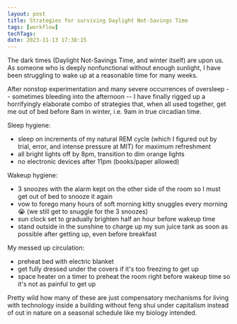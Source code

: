 ```yaml
---
layout: post
title: Strategies for surviving Daylight Not-Savings Time
tags: [workflow]
techTags: 
date: 2023-11-13 17:38:15
---
```


The dark times (Daylight Not-Savings Time, and winter itself) are upon us. 
As someone who is deeply nonfunctional without enough sunlight, I have been 
struggling to wake up at a reasonable time for many weeks.

After nonstop experimentation and many severe occurrences of oversleep -- 
sometimes bleeding into the afternoon -- I have finally rigged up a 
horrifyingly elaborate combo of strategies that, when all used together, get 
me out of bed before 8am in winter, i.e. 9am in true circadian time.

Sleep hygiene:
- sleep on increments of my natural REM cycle (which I figured out by trial, error, and intense pressure at MIT) for maximum refreshment
- all bright lights off by 8pm, transition to dim orange lights
- no electronic devices after 11pm (books/paper allowed)

Wakeup hygiene:
- 3 snoozes with the alarm kept on the other side of the room so I must get out of bed to snooze it again
- vow to forego many hours of soft morning kitty snuggles every morning 😭 (we still get to snuggle for the 3 snoozes)
- sun clock set to gradually brighten half an hour before wakeup time
- stand outside in the sunshine to charge up my sun juice tank as soon as possible after getting up, even before breakfast

My messed up circulation:
- preheat bed with electric blanket
- get fully dressed under the covers if it's too freezing to get up
- space heater on a timer to preheat the room right before wakeup time so it's not as painful to get up

Pretty wild how many of these are just compensatory mechanisms for living with technology inside a building without feng shui under capitalism instead of out in nature on a seasonal schedule like my biology intended.
